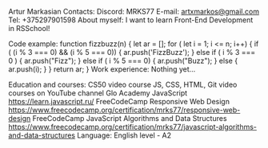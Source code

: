 Artur Markasian
Contacts:
Discord: MRKS77
E-mail: artxmarkos@gmail.com
Tel: +375297901598
About myself:
I want to learn Front-End Development in RSSchool!

Code example:
function fizzbuzz(n)
{
  let ar = [];
  for ( let i = 1; i <= n; i++) {
    if ( (i % 3 === 0) && (i % 5 === 0)) {
      ar.push('FizzBuzz');
    }
    else if ( i % 3 === 0 ) {
      ar.push("Fizz");
    }
    else if ( i % 5 === 0) {
      ar.push("Buzz");
    }
    else {
      ar.push(i);
    }
  }
  return ar;
}
Work experience:
Nothing yet…

Education and courses:
CS50 video course
JS, CSS, HTML, Git video courses on YouTube channel Glo Academy
JavaScript https://learn.javascript.ru/
FreeCodeCamp Responsive Web Design https://www.freecodecamp.org/certification/mrks77/responsive-web-design
FreeCodeCamp JavaScript Algorithms and Data Structures https://www.freecodecamp.org/certification/mrks77/javascript-algorithms-and-data-structures
Language:
English level - A2
